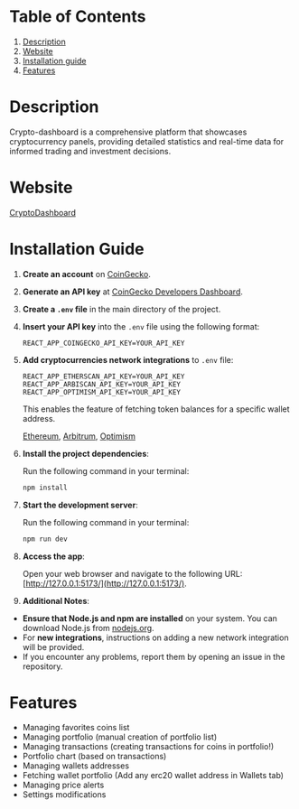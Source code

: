 # Table of Contents

1. [Description](#description)
2. [Website](#website)
3. [Installation guide](#installation-guide)
4. [Features](#features)

# Description

Crypto-dashboard is a comprehensive platform that showcases cryptocurrency panels, providing detailed statistics and real-time data for informed trading and investment decisions.

# Website
[CryptoDashboard](https://wk-crypto-dashboard.netlify.app)

# Installation Guide

1. **Create an account** on [CoinGecko](https://www.coingecko.com).

2. **Generate an API key** at [CoinGecko Developers Dashboard](https://www.coingecko.com/en/developers/dashboard).

3. **Create a `.env` file** in the main directory of the project.

4. **Insert your API key** into the `.env` file using the following format:

   ```plaintext
   REACT_APP_COINGECKO_API_KEY=YOUR_API_KEY
   ```

5. **Add cryptocurrencies network integrations** to `.env` file:
   
    ```plaintext
   REACT_APP_ETHERSCAN_API_KEY=YOUR_API_KEY
   REACT_APP_ARBISCAN_API_KEY=YOUR_API_KEY
   REACT_APP_OPTIMISM_API_KEY=YOUR_API_KEY
   ```
   This enables the feature of fetching token balances for a specific wallet address.

   [Ethereum](https://etherscan.io/),
   [Arbitrum](https://arbiscan.io/),
   [Optimism](https://optimistic.etherscan.io/)

7. **Install the project dependencies**:

   Run the following command in your terminal:

   ```bash
   npm install
   ```

8. **Start the development server**:

   Run the following command in your terminal:

   ```bash
   npm run dev
   ```

9. **Access the app**:

   Open your web browser and navigate to the following URL: [http://127.0.0.1:5173/](http://127.0.0.1:5173/).
  
10. **Additional Notes**:

   - **Ensure that Node.js and npm are installed** on your system. You can download Node.js from [nodejs.org](https://nodejs.org/).
   - For **new integrations**, instructions on adding a new network integration will be provided.
   - If you encounter any problems, report them by opening an issue in the repository.

# Features
   - Managing favorites coins list
   - Managing portfolio (manual creation of portfolio list)
   - Managing transactions (creating transactions for coins in portfolio!)
   - Portfolio chart (based on transactions)
   - Managing wallets addresses
   - Fetching wallet portfolio (Add any erc20 wallet address in Wallets tab)
   - Managing price alerts
   - Settings modifications
